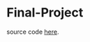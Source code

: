 # Final-Project

source code [here](https://github.com/Kolton11/Final-Project/tree/main/src/Pong_game).
